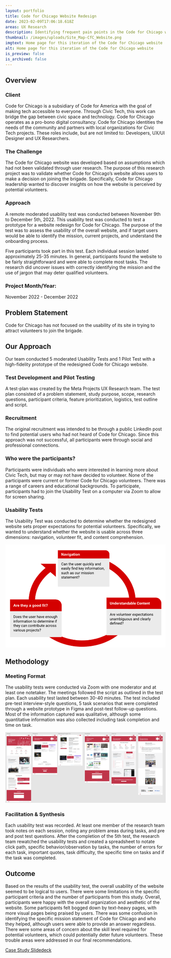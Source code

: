 ```yaml
---
layout: portfolio
title: Code for Chicago Website Redesign
date: 2023-02-09T17:06:18.618Z
areas: UX Research
description: Identifying frequent pain points in the Code for Chicago website
thumbnail: /images/uploads/Site_Map-CfC_Website.png
imgtext: Home page for this iteration of the Code for Chicago website
alt: Home page for this iteration of the Code for Chicago website
is_preview: false
is_archived: false
---
```

## Overview

### Client

Code for Chicago is a subsidiary of Code for America with the goal of making tech accessible to everyone. Through Civic Tech, this work can bridge the gap between civic space and technology. Code for Chicago operates as a pro-bono digital consultancy. Code for Chicago identities the needs of the community and partners with local organizations for Civic Tech projects. These roles include, but are not limited to: Developers, UX/UI Designer and UX Researchers.

### The Challenge

The Code for Chicago website was developed based on assumptions which had not been validated through user research. The purpose of this research project was to validate whether Code for Chicago’s website allows users to make a decision on joining the brigade. Specifically, Code for Chicago leadership wanted to discover insights on how the website is perceived by potential volunteers.

### Approach

A remote moderated usability test was conducted between November 9th to December 5th, 2022. This usability test was conducted to test a prototype for a website redesign for Code for Chicago. The purpose of the test was to assess the usability of the overall website, and if target users would be able to identify the mission, current projects, and understand the onboarding process.

Five participants took part in this test. Each individual session lasted approximately 25-35 minutes. In general, participants found the website to be fairly straightforward and were able to complete most tasks. The research did uncover issues with correctly identifying the mission and the use of jargon that may deter qualified volunteers.

### Project Month/Year:

November 2022 - December 2022

## Problem Statement

Code for Chicago has not focused on the usability of its site in trying to attract volunteers to join the brigade. 

## Our Approach

Our team conducted 5 moderated Usability Tests and 1 Pilot Test with a high-fidelity prototype of the redesigned Code for Chicago website.

### Test Development and Pilot Testing

A test-plan was created by the Meta Projects UX Research team. The test plan consisted of a problem statement, study purpose, scope, research questions, participant criteria, feature prioritization, logistics, test outline and script. 

### Recruitment

The original recruitment was intended to be through a public LinkedIn post to find potential users who had not heard of Code for Chicago. Since this approach was not successful, all participants were through social and professional connections. 

### Who were the participants?

Participants were individuals who were interested in learning more about Civic Tech, but may or may not have decided to volunteer. None of the participants were current or former Code for Chicago volunteers. There was a range of careers and educational backgrounds. To participate, participants had to join the Usability Test on a computer via Zoom to allow for screen sharing. 

### Usability Tests

The Usability Test was conducted to determine whether the redesigned website sets proper expectations for potential volunteers. Specifically, we wanted to understand whether the website is usable across three dimensions: navigation, volunteer fit, and content comprehension.

![Overall workflow and approach to the usability test](/images/uploads/cfctasks.png "Usability Test Workflow")

## Methodology

### Meeting Format

The usability tests were conducted via Zoom with one moderator and at least one notetaker. The meetings followed the script as outlined in the test plan. Each usability test lasted between 30-40 minutes. The test included pre-test interview-style questions, 5 task scenarios that were completed through a website prototype in Figma and post-test follow-up questions. Most of the information captured was qualitative, although some quantitative information was also collected including task completion and time on task.

![All the wireframes used for the usability test](/images/uploads/codeforchicagoscreens.png "Usability Test Prototype")

### Facilitation & Synthesis

Each usability test was recorded. At least one member of the research team took notes on each session, noting any problem areas during tasks, and pre and post test questions. After the completion of the 5th test, the research team rewatched the usability tests and created a spreadsheet to notate click path, specific behavior/observation by tasks, the number of errors for each task, important quotes, task difficulty, the specific time on tasks and if the task was completed.

## Outcome

Based on the results of the usability test, the overall usability of the website seemed to be logical to users. There were some limitations in the specific participant criteria and the number of participants from this study. Overall, participants were happy with the overall organization and aesthetic of the website. Some participants felt bogged down by text-heavy pages, with more visual pages being praised by users. There was some confusion in identifying the specific mission statement of Code for Chicago and who they helped, although users were able to provide an answer regardless. There were some areas of concern about the skill level required for potential volunteers, which could potentially deter future volunteers. These trouble areas were addressed in our final recommendations.

[Case Study Slidedeck](https://docs.google.com/presentation/d/18cvpU0e6azAThBEyYjEsU8IeD73ukXny/edit?usp=sharing&ouid=103724123097728109421&rtpof=true&sd=true)